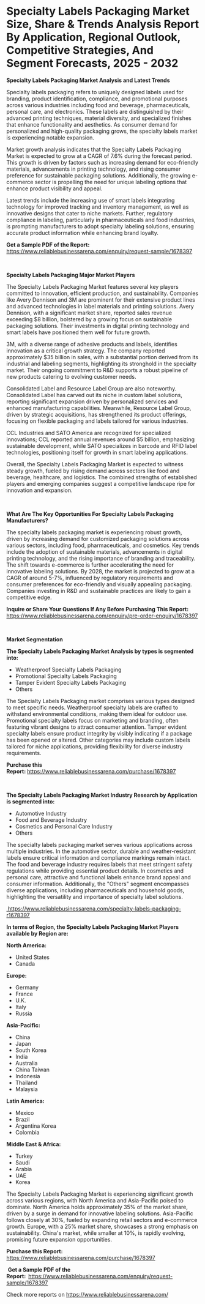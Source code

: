 <p><h1>Specialty Labels Packaging Market Size, Share & Trends Analysis Report By Application, Regional Outlook, Competitive Strategies, And Segment Forecasts, 2025 - 2032</h1></p><p><strong>Specialty Labels Packaging Market Analysis and Latest Trends</strong></p>
<p><p>Specialty labels packaging refers to uniquely designed labels used for branding, product identification, compliance, and promotional purposes across various industries including food and beverage, pharmaceuticals, personal care, and electronics. These labels are distinguished by their advanced printing techniques, material diversity, and specialized finishes that enhance functionality and aesthetics. As consumer demand for personalized and high-quality packaging grows, the specialty labels market is experiencing notable expansion.</p><p>Market growth analysis indicates that the Specialty Labels Packaging Market is expected to grow at a CAGR of 7.6% during the forecast period. This growth is driven by factors such as increasing demand for eco-friendly materials, advancements in printing technology, and rising consumer preference for sustainable packaging solutions. Additionally, the growing e-commerce sector is propelling the need for unique labeling options that enhance product visibility and appeal. </p><p>Latest trends include the increasing use of smart labels integrating technology for improved tracking and inventory management, as well as innovative designs that cater to niche markets. Further, regulatory compliance in labeling, particularly in pharmaceuticals and food industries, is prompting manufacturers to adopt specialty labeling solutions, ensuring accurate product information while enhancing brand loyalty.</p></p>
<p><strong>Get a Sample PDF of the Report:&nbsp;</strong> <a href="https://www.reliablebusinessarena.com/enquiry/request-sample/1678397?utm_campaign=2175&utm_medium=2&utm_source=Github&utm_content=ia&utm_term=24032025&utm_id=specialty-labels-packaging">https://www.reliablebusinessarena.com/enquiry/request-sample/1678397</a></p>
<p>&nbsp;</p>
<p><strong>Specialty Labels Packaging Major Market Players</strong></p>
<p><p>The Specialty Labels Packaging Market features several key players committed to innovation, efficient production, and sustainability. Companies like Avery Dennison and 3M are prominent for their extensive product lines and advanced technologies in label materials and printing solutions. Avery Dennison, with a significant market share, reported sales revenue exceeding $8 billion, bolstered by a growing focus on sustainable packaging solutions. Their investments in digital printing technology and smart labels have positioned them well for future growth.</p><p>3M, with a diverse range of adhesive products and labels, identifies innovation as a critical growth strategy. The company reported approximately $35 billion in sales, with a substantial portion derived from its industrial and labeling segments, highlighting its stronghold in the specialty market. Their ongoing commitment to R&D supports a robust pipeline of new products catering to evolving customer needs.</p><p>Consolidated Label and Resource Label Group are also noteworthy. Consolidated Label has carved out its niche in custom label solutions, reporting significant expansion driven by personalized services and enhanced manufacturing capabilities. Meanwhile, Resource Label Group, driven by strategic acquisitions, has strengthened its product offerings, focusing on flexible packaging and labels tailored for various industries.</p><p>CCL Industries and SATO America are recognized for specialized innovations; CCL reported annual revenues around $5 billion, emphasizing sustainable development, while SATO specializes in barcode and RFID label technologies, positioning itself for growth in smart labeling applications.</p><p>Overall, the Specialty Labels Packaging Market is expected to witness steady growth, fueled by rising demand across sectors like food and beverage, healthcare, and logistics. The combined strengths of established players and emerging companies suggest a competitive landscape ripe for innovation and expansion.</p></p>
<p>&nbsp;</p>
<p><strong>What Are The Key Opportunities For Specialty Labels Packaging Manufacturers?</strong></p>
<p><p>The specialty labels packaging market is experiencing robust growth, driven by increasing demand for customized packaging solutions across various sectors, including food, pharmaceuticals, and cosmetics. Key trends include the adoption of sustainable materials, advancements in digital printing technology, and the rising importance of branding and traceability. The shift towards e-commerce is further accelerating the need for innovative labeling solutions. By 2028, the market is projected to grow at a CAGR of around 5-7%, influenced by regulatory requirements and consumer preferences for eco-friendly and visually appealing packaging. Companies investing in R&D and sustainable practices are likely to gain a competitive edge.</p></p>
<p><strong>Inquire or Share Your Questions If Any Before Purchasing This Report:</strong> <a href="https://www.reliablebusinessarena.com/enquiry/pre-order-enquiry/1678397?utm_campaign=2175&utm_medium=2&utm_source=Github&utm_content=ia&utm_term=24032025&utm_id=specialty-labels-packaging">https://www.reliablebusinessarena.com/enquiry/pre-order-enquiry/1678397</a></p>
<p>&nbsp;</p>
<p><strong>Market Segmentation</strong></p>
<p><strong>The Specialty Labels Packaging Market Analysis by types is segmented into:</strong></p>
<p><ul><li>Weatherproof Specialty Labels Packaging</li><li>Promotional Specialty Labels Packaging</li><li>Tamper Evident Specialty Labels Packaging</li><li>Others</li></ul></p>
<p><p>The Specialty Labels Packaging market comprises various types designed to meet specific needs. Weatherproof specialty labels are crafted to withstand environmental conditions, making them ideal for outdoor use. Promotional specialty labels focus on marketing and branding, often featuring vibrant designs to attract consumer attention. Tamper evident specialty labels ensure product integrity by visibly indicating if a package has been opened or altered. Other categories may include custom labels tailored for niche applications, providing flexibility for diverse industry requirements.</p></p>
<p><strong>Purchase this Report:&nbsp;</strong><a href="https://www.reliablebusinessarena.com/purchase/1678397?utm_campaign=2175&utm_medium=2&utm_source=Github&utm_content=ia&utm_term=24032025&utm_id=specialty-labels-packaging">https://www.reliablebusinessarena.com/purchase/1678397</a></p>
<p>&nbsp;</p>
<p><strong>The Specialty Labels Packaging Market Industry Research by Application is segmented into:</strong></p>
<p><ul><li>Automotive Industry</li><li>Food and Beverage Industry</li><li>Cosmetics and Personal Care Industry</li><li>Others</li></ul></p>
<p><p>The specialty labels packaging market serves various applications across multiple industries. In the automotive sector, durable and weather-resistant labels ensure critical information and compliance markings remain intact. The food and beverage industry requires labels that meet stringent safety regulations while providing essential product details. In cosmetics and personal care, attractive and functional labels enhance brand appeal and consumer information. Additionally, the "Others" segment encompasses diverse applications, including pharmaceuticals and household goods, highlighting the versatility and importance of specialty label solutions.</p></p>
<p><a href="https://www.reliablebusinessarena.com/specialty-labels-packaging-r1678397?utm_campaign=2175&utm_medium=2&utm_source=Github&utm_content=ia&utm_term=24032025&utm_id=specialty-labels-packaging">&nbsp;https://www.reliablebusinessarena.com/specialty-labels-packaging-r1678397</a></p>
<p><strong>In terms of Region, the Specialty Labels Packaging Market Players available by Region are:</strong></p>
<p>
    <p> <strong> North America: </strong>
        <ul>
            <li>United States</li>
            <li>Canada</li>
        </ul>
        </p> 
    <p> <strong> Europe: </strong>
        <ul>
            <li>Germany</li>
            <li>France</li>
            <li>U.K.</li>
            <li>Italy</li>
            <li>Russia</li>
        </ul>
        </p> 
    <p> <strong> Asia-Pacific: </strong>
        <ul>
            <li>China</li>
            <li>Japan</li>
            <li>South Korea</li>
            <li>India</li>
            <li>Australia</li>
            <li>China Taiwan</li>
            <li>Indonesia</li>
            <li>Thailand</li>
            <li>Malaysia</li>
        </ul>
        </p> 
    <p> <strong> Latin America: </strong>
        <ul>
            <li>Mexico</li>
            <li>Brazil</li>
            <li>Argentina Korea</li>
            <li>Colombia</li>
        </ul>
        </p> 
    <p> <strong> Middle East & Africa: </strong>
        <ul>
            <li>Turkey</li>
            <li>Saudi</li>
            <li>Arabia</li>
            <li>UAE</li>
            <li>Korea</li>
        </ul>
    </p>
    </p>
<p><p>The Specialty Labels Packaging Market is experiencing significant growth across various regions, with North America and Asia-Pacific poised to dominate. North America holds approximately 35% of the market share, driven by a surge in demand for innovative labeling solutions. Asia-Pacific follows closely at 30%, fueled by expanding retail sectors and e-commerce growth. Europe, with a 25% market share, showcases a strong emphasis on sustainability. China's market, while smaller at 10%, is rapidly evolving, promising future expansion opportunities.</p></p>
<p><strong>Purchase this Report: </strong><a href="https://www.reliablebusinessarena.com/purchase/1678397?utm_campaign=2175&utm_medium=2&utm_source=Github&utm_content=ia&utm_term=24032025&utm_id=specialty-labels-packaging">https://www.reliablebusinessarena.com/purchase/1678397</a></p>
<p>&nbsp;<strong>Get a Sample PDF of the Report:&nbsp;&nbsp;</strong><a href="https://www.reliablebusinessarena.com/enquiry/request-sample/1678397?utm_campaign=2175&utm_medium=2&utm_source=Github&utm_content=ia&utm_term=24032025&utm_id=specialty-labels-packaging">https://www.reliablebusinessarena.com/enquiry/request-sample/1678397</a></p>
<p><strong></strong></p>
<p>Check more reports on <a href="https://www.reliablebusinessarena.com/?utm_campaign=2175&utm_medium=2&utm_source=Github&utm_content=ia&utm_term=24032025&utm_id=specialty-labels-packaging">https://www.reliablebusinessarena.com/</a></p>